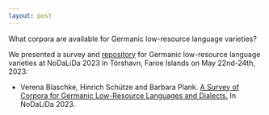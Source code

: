 ```yaml
---
layout: post
---
```



What corpora are available for Germanic low-resource language varieties? 

We presented a survey and [repository](https://github.com/mainlp/germanic-lrl-corpora) for Germanic low-resource language varieties at NoDaLiDa 2023 in Tórshavn, Faroe Islands on May 22nd-24th, 2023:

- Verena Blaschke, Hinrich Schütze and Barbara Plank. [A Survey of Corpora for Germanic Low-Resource Languages and Dialects.](https://aclanthology.org/2023.nodalida-1.39/ ) In NoDaLiDa 2023. 
